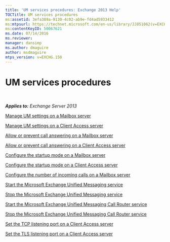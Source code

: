 ```yaml
---
title: 'UM services procedures: Exchange 2013 Help'
TOCTitle: UM services procedures
ms:assetid: 3efa389a-9130-4c02-ab9e-fd4ad5933412
ms:mtpsurl: https://technet.microsoft.com/en-us/library/JJ851062(v=EXCHG.150)
ms:contentKeyID: 50067621
ms.date: 07/14/2016
ms.reviewer: 
manager: dansimp
ms.author: dmaguire
author: msdmaguire
mtps_version: v=EXCHG.150
---
```


# UM services procedures

 

_**Applies to:** Exchange Server 2013_

[Manage UM settings on a Mailbox server](manage-um-settings-on-a-mailbox-server-exchange-2013-help.md)

[Manage UM settings on a Client Access server](manage-um-settings-on-a-client-access-server-exchange-2013-help.md)

[Allow or prevent call answering on a Mailbox server](allow-or-prevent-call-answering-on-a-mailbox-server-exchange-2013-help.md)

[Allow or prevent call answering on a Client Access server](allow-or-prevent-call-answering-on-a-client-access-server-exchange-2013-help.md)

[Configure the startup mode on a Mailbox server](configure-the-startup-mode-on-a-mailbox-server-exchange-2013-help.md)

[Configure the startup mode on a Client Access server](configure-the-startup-mode-on-a-client-access-server-exchange-2013-help.md)

[Configure the number of incoming calls on a Mailbox server](configure-the-number-of-incoming-calls-on-a-mailbox-server-exchange-2013-help.md)

[Start the Microsoft Exchange Unified Messaging service](start-the-microsoft-exchange-unified-messaging-service-exchange-2013-help.md)

[Stop the Microsoft Exchange Unified Messaging service](stop-the-microsoft-exchange-unified-messaging-service-exchange-2013-help.md)

[Start the Microsoft Exchange Unified Messaging Call Router service](start-the-microsoft-exchange-unified-messaging-call-router-service-exchange-2013-help.md)

[Stop the Microsoft Exchange Unified Messaging Call Router service](stop-the-microsoft-exchange-unified-messaging-call-router-service-exchange-2013-help.md)

[Set the TCP listening port on a Client Access server](set-the-tcp-listening-port-on-a-client-access-server-exchange-2013-help.md)

[Set the TLS listening port on a Client Access server](set-the-tls-listening-port-on-a-client-access-server-exchange-2013-help.md)
